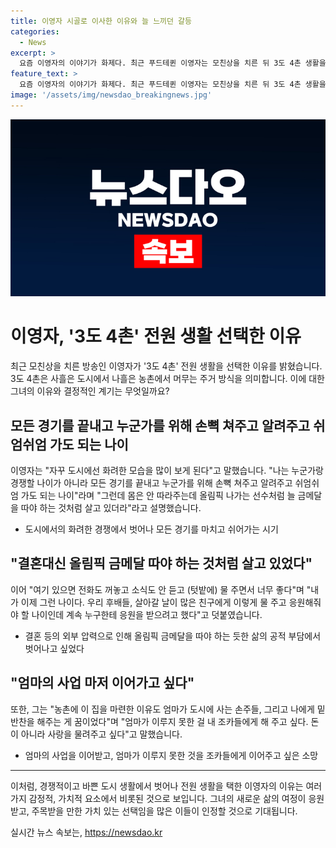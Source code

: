 ```yaml
---
title: 이영자 시골로 이사한 이유와 늘 느끼던 갈등
categories:
  - News
excerpt: >
  요즘 이영자의 이야기가 화제다. 최근 푸드테퀸 이영자는 모친상을 치른 뒤 3도 4촌 생활을 선택했다. 도시와 농촌을 번갈아가며 살며, 텃밭을 가꾸고 전원 생활을 누리는 이야기가 이목을 끈다. 이영자는 경쟁보다는 손주들을 위해 쉬며 지내고 싶다고 전하며, 모친의 죽음과 가족장을 친다는 아프고 따뜻한 이야기를 전했다. 이처럼 독특한 선택과 솔직한 이야기가 사람들의 호기심을 자극하고 있다.
feature_text: >
  요즘 이영자의 이야기가 화제다. 최근 푸드테퀸 이영자는 모친상을 치른 뒤 3도 4촌 생활을 선택했다. 도시와 농촌을 번갈아가며 살며, 텃밭을 가꾸고 전원 생활을 누리는 이야기가 이목을 끈다. 이영자는 경쟁보다는 손주들을 위해 쉬며 지내고 싶다고 전하며, 모친의 죽음과 가족장을 친다는 아프고 따뜻한 이야기를 전했다. 이처럼 독특한 선택과 솔직한 이야기가 사람들의 호기심을 자극하고 있다.
image: '/assets/img/newsdao_breakingnews.jpg'
---
```


<p><img src="/assets/img/newsdao_breakingnews.jpg" alt="ontimetimes 속보" /></p>

<h1>이영자, '3도 4촌' 전원 생활 선택한 이유</h1>

<p data-ke-size="size16">최근 모친상을 치른 방송인 이영자가 '3도 4촌' 전원 생활을 선택한 이유를 밝혔습니다. 3도 4촌은 사흘은 도시에서 나흘은 농촌에서 머무는 주거 방식을 의미합니다. 이에 대한 그녀의 이유와 결정적인 계기는 무엇일까요?</p>

<h2>모든 경기를 끝내고 누군가를 위해 손뼉 쳐주고 알려주고 쉬엄쉬엄 가도 되는 나이</h2>

<p data-ke-size="size16">이영자는 "자꾸 도시에선 화려한 모습을 많이 보게 된다"고 말했습니다. "나는 누군가랑 경쟁할 나이가 아니라 모든 경기를 끝내고 누군가를 위해 손뼉 쳐주고 알려주고 쉬엄쉬엄 가도 되는 나이"라며 "그런데 몸은 안 따라주는데 올림픽 나가는 선수처럼 늘 금메달을 따야 하는 것처럼 살고 있더라"라고 설명했습니다.</p>

<ul>
<li>도시에서의 화려한 경쟁에서 벗어나 모든 경기를 마치고 쉬어가는 시기</li>
</ul>

<h2>"결혼대신 올림픽 금메달 따야 하는 것처럼 살고 있었다"</h2>

<p data-ke-size="size16">이어 "여기 있으면 전화도 꺼놓고 소식도 안 듣고 (텃밭에) 물 주면서 너무 좋다"며 "내가 이제 그런 나이다. 우리 후배들, 살아갈 날이 많은 친구에게 이렇게 물 주고 응원해줘야 할 나이인데 계속 누구한테 응원을 받으려고 했다"고 덧붙였습니다.</p>

<ul>
<li>결혼 등의 외부 압력으로 인해 올림픽 금메달을 따야 하는 듯한 삶의 공적 부담에서 벗어나고 싶었다</li>
</ul>

<h2>"엄마의 사업 마저 이어가고 싶다"</h2>

<p data-ke-size="size16">또한, 그는 "농촌에 이 집을 마련한 이유도 엄마가 도시에 사는 손주들, 그리고 나에게 밑반찬을 해주는 게 꿈이었다"며 "엄마가 이루지 못한 걸 내 조카들에게 해 주고 싶다. 돈이 아니라 사랑을 물려주고 싶다"고 말했습니다.</p>

<ul>
<li>엄마의 사업을 이어받고, 엄마가 이루지 못한 것을 조카들에게 이어주고 싶은 소망</li>
</ul>

<hr>

<p data-ke-size="size16">이처럼, 경쟁적이고 바쁜 도시 생활에서 벗어나 전원 생활을 택한 이영자의 이유는 여러 가지 감정적, 가치적 요소에서 비롯된 것으로 보입니다. 그녀의 새로운 삶의 여정이 응원받고, 주목받을 만한 가치 있는 선택임을 많은 이들이 인정할 것으로 기대됩니다.</p>
실시간 뉴스 속보는, <a href="https://newsdao.kr" rel="dofollow">https://newsdao.kr</a>


